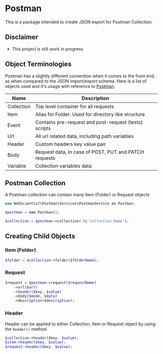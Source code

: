 # Postman

This is a package intended to create JSON export for Postman Collection.

## Disclaimer

* This project is still work in progress

## Object Terminologies

Postman has a slightly different convention when it comes to the front end, as when compared to the JSON import/export schema. Here is a list of objects used and it's usage with reference to [Postman](https://www.postman.com/ "Postman API Platform").

|Name|Description|
|---|---|
| Collection | Top level container for all requests |
| Item | Alias for Folder. Used for directory like structure |
| Event | Contains pre-request and post-request (tests) scripts |
| Url | All url related data, including path variables |
| Header | Custom headers key value pair |
| Body | Request data, in case of POST, PUT and PATCH requests |
| Variable | Collection variables data |

## Postman Collection

A Postman collection can contain many Item (Folder) or Request objects

```php
use WebScientist\Postman\Services\PostmanService as Postman;

$postman = new Postman();

$collection = $postman->collection('My Collection Name');
```

## Creating Child Objects

### Item (Folder)

```php
$folder = $collection->folder($folderName);
```

### Request

```php
$request = $postman->request($requestName)
    ->url($url)
    ->header($key, $value)
    ->body($mode, $data)
    ->description($description);
```

### Header

Header can be applied to either Collection, Item or Request object by using the `header()` method.

```php
$collection->header($key, $value);
$item->header($key, $value);
$request->header($key, $value);
```
